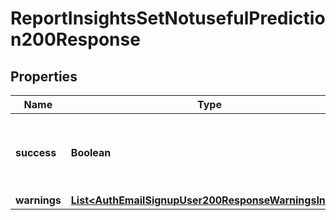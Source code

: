 

# ReportInsightsSetNotusefulPrediction200Response


## Properties

| Name | Type | Description | Notes |
|------------ | ------------- | ------------- | -------------|
|**success** | **Boolean** | True if the prediction was successfully flagged as not useful. |  |
|**warnings** | [**List&lt;AuthEmailSignupUser200ResponseWarningsInner&gt;**](AuthEmailSignupUser200ResponseWarningsInner.md) |  |  [optional] |



